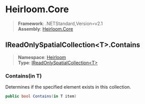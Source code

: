 # Heirloom.Core

> **Framework**: .NETStandard,Version=v2.1  
> **Assembly**: [Heirloom.Core][0]  

## IReadOnlySpatialCollection\<T>.Contains

> **Namespace**: [Heirloom][0]  
> **Type**: [IReadOnlySpatialCollection\<T>][1]  

### Contains(in T)

Determines if the specified element exists in this collection.

```cs
public bool Contains(in T item)
```

[0]: ../Heirloom.Core.md
[1]: Heirloom.IReadOnlySpatialCollection[T].md
